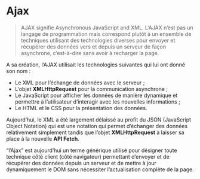 # Ajax

  >AJAX signifie Asynchronous JavaScript and XML. L’AJAX n’est pas un langage de programmation mais correspond plutôt à un ensemble de techniques utilisant des technologies diverses pour envoyer et récupérer des données vers et depuis un serveur de façon asynchrone, c’est-à-dire sans avoir à recharger la page.

A sa création, l’AJAX utilisait les technologies suivantes qui lui ont donné son nom :

  * Le XML pour l’échange de données avec le serveur ;
  * L’objet **XMLHttpRequest** pour la communication asynchrone ;
  * Le JavaScript pour afficher les données de manière dynamique et permettre à l’utilisateur d’interagir avec les nouvelles informations ;
  * Le HTML et le CSS pour la présentation des données.

Aujourd’hui, le XML a été largement délaissé au profit du JSON (JavaScript Object Notation) qui est une notation qui permet d’échanger des données relativement simplement tandis que l’objet **XMLHttpRequest** à laisser sa place à la nouvelle **API Fetch**.

“l’Ajax” est aujourd’hui un terme générique utilisé pour désigner toute technique côté client (côté navigateur) permettant d’envoyer et de récupérer des données depuis un serveur et de mettre à jour dynamiquement le DOM sans nécessiter l’actualisation complète de la page.
